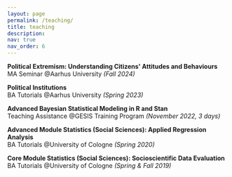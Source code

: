 ```yaml
---
layout: page
permalink: /teaching/
title: teaching
description: 
nav: true
nav_order: 6
---
```


**Political Extremism: Understanding Citizens' Attitudes and Behaviours** <br>
   MA Seminar @Aarhus University *(Fall 2024)*

**Political Institutions** <br>
   BA Tutorials @Aarhus University *(Spring 2023)*

**Advanced Bayesian Statistical Modeling in R and Stan** <br>
   Teaching Assistance @GESIS Training Program *(November 2022, 3 days)*

**Advanced Module Statistics (Social Sciences): Applied Regression Analysis** <br>
   BA Tutorials @University of Cologne *(Spring 2020)*

**Core Module Statistics (Social Sciences): Socioscientific Data Evaluation** <br>
   BA Tutorials @University of Cologne *(Spring & Fall 2019)*



